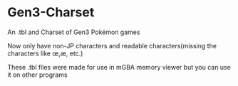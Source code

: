 # Gen3-Charset
An .tbl and Charset of Gen3 Pokémon games

Now only have non-JP characters and readable characters(missing the characters like œ,æ, etc.)

These .tbl files were made for use in mGBA memory viewer but you can use it on other programs
